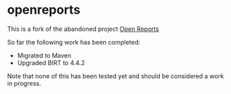 # openreports

This is a fork of the abandoned project [Open Reports](http://oreports.com/)

So far the following work has been completed:

* Migrated to Maven
* Upgraded BIRT to 4.4.2

Note that none of this has been tested yet and should be considered a work in progress.

